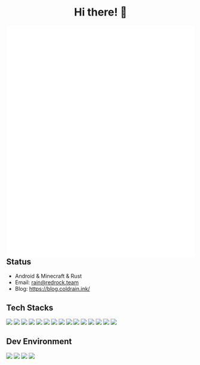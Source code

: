 <h1 align="center">Hi there! 👋</h1>

<img align='left' src='github-metrics.svg'>

## Status

- Android & Minecraft & Rust
- Email: rain@redrock.team
- Blog: https://blog.coldrain.ink/

## Tech Stacks

![](https://img.shields.io/badge/-Android-black?style=for-the-badge&logo=android)
![](https://img.shields.io/badge/-Linux-black?style=for-the-badge&logo=linux)
![](https://img.shields.io/badge/-Golang-black?style=for-the-badge&logo=go)
![](https://img.shields.io/badge/-Java-black?style=for-the-badge&logo=openjdk)
![](https://img.shields.io/badge/-Kotlin-black?style=for-the-badge&logo=kotlin)
![](https://img.shields.io/badge/-Python-black?style=for-the-badge&logo=python)
![](https://img.shields.io/badge/-Rust-black?style=for-the-badge&logo=rust)
![](https://img.shields.io/badge/-Javascript-black?style=for-the-badge&logo=javascript)
![](https://img.shields.io/badge/-Typescript-black?style=for-the-badge&logo=typescript)
![](https://img.shields.io/badge/-Node.js-black?style=for-the-badge&logo=node.js)
![](https://img.shields.io/badge/-Deno-black?style=for-the-badge&logo=deno)
![](https://img.shields.io/badge/-React-black?style=for-the-badge&logo=react)
![](https://img.shields.io/badge/-Spring-black?style=for-the-badge&logo=spring)
![](https://img.shields.io/badge/-Docker-black?style=for-the-badge&logo=docker)
![](https://img.shields.io/badge/-Buukit-black?style=for-the-badge&logo=minecraft)

## Dev Environment

![](https://img.shields.io/badge/-Archlinux-black?style=for-the-badge&logo=archlinux)
![](https://img.shields.io/badge/-Jetbrains-black?style=for-the-badge&logo=jetbrains)
![](https://img.shields.io/badge/-AndroidStudio-black?style=for-the-badge&logo=android)
![](https://img.shields.io/badge/-VSCode-black?style=for-the-badge&logo=visualstudiocode)
